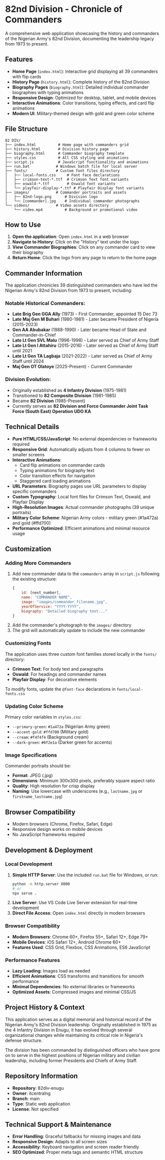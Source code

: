 # 82nd Division - Chronicle of Commanders

A comprehensive web application showcasing the history and commanders of the Nigerian Army's 82nd Division, documenting the leadership legacy from 1973 to present.

## Features

- **Home Page** (`index.html`): Interactive grid displaying all 39 commanders with flip cards
- **History Page** (`history.html`): Complete history of the 82nd Division
- **Biography Pages** (`biography.html`): Detailed individual commander biographies with typing animations
- **Responsive Design**: Optimized for desktop, tablet, and mobile devices
- **Interactive Animations**: Color transitions, typing effects, and card flip animations
- **Modern UI**: Military-themed design with gold and green color scheme

## File Structure

```
82 DIV/
├── index.html          # Home page with commanders grid
├── history.html        # Division history page
├── biography.html      # Commander biography template
├── styles.css          # All CSS styling and animations
├── script.js           # JavaScript functionality and animations
├── run.bat            # Windows batch file for local server
├── fonts/             # Custom font files directory
│   ├── local-fonts.css     # Font face declarations
│   ├── crimson-text-*.ttf  # Crimson Text font variants
│   ├── oswald-*.ttf        # Oswald font variants
│   └── playfair-display-*.ttf # Playfair Display font variants
├── images/            # Commander portraits and assets
│   ├── 82nd-logo.png      # Division logo
│   └── [commander].jpg    # Individual commander photographs
└── videos/            # Video assets directory
    └── video.mp4          # Background or promotional video
```

## How to Use

1. **Open the application**: Open `index.html` in a web browser
2. **Navigate to History**: Click on the "History" text under the logo
3. **View Commander Biographies**: Click on any commander card to view their biography
4. **Return Home**: Click the logo from any page to return to the home page

## Commander Information

The application chronicles 39 distinguished commanders who have led the Nigerian Army's 82nd Division from 1973 to present, including:

### Notable Historical Commanders:
- **Late Brig Gen GGA Ally** (1973) - First Commander, appointed 15 Dec 73
- **Late Maj Gen M Buhari** (1980-1981) - Later became President of Nigeria (2015-2023)
- **Gen AA Abubakar** (1988-1990) - Later became Head of State and Commander-in-Chief
- **Late Lt Gen SVL Malu** (1996-1998) - Later served as Chief of Army Staff
- **Late Lt Gen I Attahiru** (2015-2016) - Later served as Chief of Army Staff until 2021
- **Late Lt Gen TA Lagbaja** (2021-2022) - Later served as Chief of Army Staff until 2024
- **Maj Gen OT Olatoye** (2025-Present) - Current Commander

### Division Evolution:
- Originally established as **4 Infantry Division** (1975-1981)
- Transitioned to **82 Composite Division** (1981-1985)  
- Became **82 Division** (1985-Present)
- Currently serves as **82 Division and Force Commander Joint Task Force (South East) Operation UDO KA**

## Technical Details

- **Pure HTML/CSS/JavaScript**: No external dependencies or frameworks required
- **Responsive Grid**: Automatically adjusts from 4 columns to fewer on smaller screens
- **Interactive Animations**: 
  - Card flip animations on commander cards
  - Typing animations for biography text
  - Color transition effects for navigation
  - Staggered card loading animations
- **URL Parameters**: Biography pages use URL parameters to display specific commanders
- **Custom Typography**: Local font files for Crimson Text, Oswald, and Playfair Display
- **High-Resolution Images**: Actual commander photographs (39 unique portraits)
- **Military Color Scheme**: Nigerian Army colors - military green (#1a472a) and gold (#ffd700)
- **Performance Optimized**: Efficient animations and minimal resource usage

## Customization

### Adding More Commanders

1. Add new commander data to the `commanders` array in `script.js` following the existing structure:
   ```javascript
   {
       id: [next_number],
       name: "COMMANDER NAME",
       image: "images/commander_filename.jpg",
       yearOfService: "YYYY-YYYY",
       biography: "Detailed biography text..."
   }
   ```
2. Add the commander's photograph to the `images/` directory
3. The grid will automatically update to include the new commander

### Customizing Fonts

The application uses three custom font families stored locally in the `fonts/` directory:
- **Crimson Text**: For body text and paragraphs
- **Oswald**: For headings and commander names
- **Playfair Display**: For decorative elements

To modify fonts, update the `@font-face` declarations in `fonts/local-fonts.css`

### Updating Color Scheme

Primary color variables in `styles.css`:
- `--primary-green`: `#1a472a` (Nigerian Army green)
- `--accent-gold`: `#ffd700` (Military gold)
- `--cream`: `#f4f4f4` (Background cream)
- `--dark-green`: `#0f2e1a` (Darker green for accents)

### Image Specifications

Commander portraits should be:
- **Format**: JPEG (.jpg)
- **Dimensions**: Minimum 300x300 pixels, preferably square aspect ratio
- **Quality**: High resolution for crisp display
- **Naming**: Use lowercase with underscores (e.g., `lastname.jpg` or `firstname_lastname.jpg`)

## Browser Compatibility

- Modern browsers (Chrome, Firefox, Safari, Edge)
- Responsive design works on mobile devices
- No JavaScript frameworks required

## Development & Deployment

### Local Development
1. **Simple HTTP Server**: Use the included `run.bat` file for Windows, or run:
   ```bash
   python -m http.server 8000
   # or
   npx serve .
   ```
2. **Live Server**: Use VS Code Live Server extension for real-time development
3. **Direct File Access**: Open `index.html` directly in modern browsers

### Browser Compatibility
- **Modern Browsers**: Chrome 60+, Firefox 55+, Safari 12+, Edge 79+
- **Mobile Devices**: iOS Safari 12+, Android Chrome 60+
- **Features Used**: CSS Grid, Flexbox, CSS Animations, ES6 JavaScript

### Performance Features
- **Lazy Loading**: Images load as needed
- **Efficient Animations**: CSS transforms and transitions for smooth performance
- **Minimal Dependencies**: No external libraries or frameworks
- **Optimized Assets**: Compressed images and minimal CSS/JS

## Project History & Context

This application serves as a digital memorial and historical record of the Nigerian Army's 82nd Division leadership. Originally established in 1975 as the 4 Infantry Division in Enugu, it has evolved through several organizational changes while maintaining its critical role in Nigeria's defense structure.

The division has been commanded by distinguished officers who have gone on to serve in the highest positions of Nigerian military and civilian leadership, including former Presidents and Chiefs of Army Staff.

## Repository Information
- **Repository**: 82div-enugu
- **Owner**: itcentralng  
- **Branch**: main
- **Type**: Static web application
- **License**: Not specified

## Technical Support & Maintenance

- **Error Handling**: Graceful fallbacks for missing images and data
- **Responsive Design**: Adapts to all screen sizes
- **Accessibility**: Keyboard navigation and screen reader friendly
- **SEO Optimized**: Proper meta tags and semantic HTML structure
